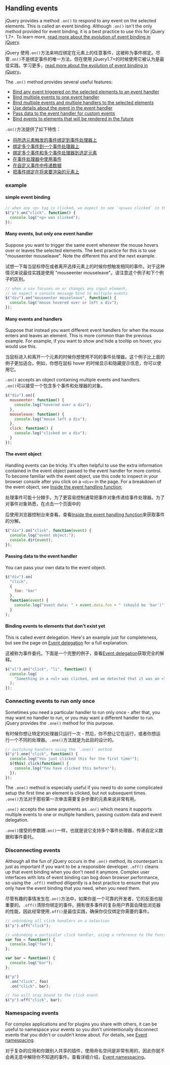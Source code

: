 ## Handling events

jQuery provides a method `.on()` to respond to any event on the selected elements. This is called an event binding. Although `.on()` isn't the only method provided for event binding, it is a best practice to use this for jQuery 1.7+. To learn more, [read more about the evolution of event binding in jQuery](https://learn.jquery.com/events/history-of-events/).

jQuery 使用`.on()`方法来响应绑定在元素上的任意事件，这被称为事件绑定。尽管`.on()`不是绑定事件的唯一方法，但在使用 jQuery1.7+的时候使用它被认为是最佳实践。学习更多，[read more about the evolution of event binding in jQuery](https://learn.jquery.com/events/history-of-events/)。

The `.on()` method provides several useful features:

- [Bind any event triggered on the selected elements to an event handler](#simple-event-binding)
- [Bind multiple events to one event handler](#many-events-but-only-one-event-handler)
- [Bind multiple events and multiple handlers to the selected elements](#many-events-and-handlers)
- [Use details about the event in the event handler](#the-event-object)
- [Pass data to the event handler for custom events](#passing-data-to-the-event-handler)
- [Bind events to elements that will be rendered in the future](#binding-events-to-elements-that-don't-exist-yet)

`.on()`方法提供了如下特性：

- [将所选元素触发的事件绑定到事件处理器上](#simple-event-binding)
- [绑定多个事件到一个事件处理器上](#many-events-but-only-one-event-handler)
- [绑定多个事件和多个事件处理器到选定元素](#many-events-and-handlers)
- [在事件处理器中使用事件](#the-event-object)
- [在自定义事件中传递数据](#passing-data-to-the-event-handler)
- [把事件绑定在将来要渲染的元素上](#binding-events-to-elements-that-don't-exist-yet)

### example

#### simple event binding

```javascript
// when any <p> tag is clicked, we expect to see `<p>was clicked` in the console.
$("p").on("click", function() {
  console.log("<p> was clicked");
});
```

#### Many events, but only one event handler

Suppose you want to trigger the same event whenever the mouse hovers over or leaves the selected elements. The best practice for this is to use "mouseenter mouseleave". Note the different this and the next example.

试想一下每当鼠标停在或者离开选择元素上的时候你想触发相同的事件。对于这种情况来说最佳实践是使用 "mouseenter mouseleave"。请注意这个例子和下个例子的区别。

```javascript
// when a use focuses on or changes any input element,
// we expect a console message bind to multiple events
$("div").on("mouseenter mouseleave", function() {
  console.log("mouse hovered over or left a div");
});
```

#### Many events and handlers

Suppose that instead you want different event handlers for when the mouse enters and leaves an element. This is more common than the previous example. For example, if you want to show and hide a tooltip on hover, you would use this.

当鼠标进入和离开一个元素的时候你想使用不同的事件处理器。这个例子比上面的例子更加适合。例如，你想在鼠标 hover 的时候显示和隐藏提示信息，你可以使用它。

`.on()` accepts an object containing multiple events and handlers.  
`.on()`可以接受一个包含多个事件和处理器的对象。

```javascript
$("div").on({
  mouseenter: function() {
    console.log("hovered over a div");
  },
  mouseleave: function() {
    console.log("mouse left a div");
  },
  click: function() {
    console.log("clicked on a div");
  }
});
```

#### The event object

Handling events can be tricky. It's often helpful to use the extra information contained in the event object passed to the event handler for more control. To become familiar with the event object, use this code to inspect in your browser console after you click on a `<div>` in the page. For a breakdown of the event object, see [Inside the event handling function](https://learn.jquery.com/events/inside-event-handling-function/);

处理事件可能十分棘手。为了更容易控制通常把事件对象传递给事件处理器。为了对事件对象熟悉，在点击一个页面中的<div>后使用浏览器控制台来查看。查看[Inside the event handling function](https://learn.jquery.com/events/inside-event-handling-function/)来获取事件的分解。

```javascript
$("div").on("click", function(event) {
  console.log("event object:");
  console.dir(event);
});
```

#### Passing data to the event handler

You can pass your own data to the event object.

```javascript
$("div").on(
  "click",
  {
    foo: "bar"
  },
  function(event) {
    console.log("event data: " + event.data.foo + " (should be 'bar')");
  }
);
```

#### Binding events to elements that don't exist yet

This is called event delegation. Here's an example just for completeness, but see the page on [Event delegation](https://learn.jquery.com/events/event-delegation/) for a full explanation.

这被称为事件委托。下面是一个完整的例子，查看[Event delegation](https://learn.jquery.com/events/event-delegation/)获取完全的解释。

```javascript
$("ul").on("click", "li", function() {
  console.log(
    "Something in a <ul> was clicked, and we detected that it was an <li> element."
  );
});
```

### Connecting events to run only once

Sometimes you need a particular handler to run only once - after that, you may want no handler to run, or you may want a different handler to run. jQuery provides the `.one()` method for this purpose.

有时候你想让特定的处理器只运行一次 - 然后，你不想让它在运行，或者你想运行一个不同的处理器。`.one()`方法就是为此目的设计的。

```javascript
// switching handlers using the `.one()` method
$("p").one("click", function() {
  console.log("You just clicked this for the first time!");
  $(this).click(function() {
    console.log("You have clicked this before!");
  });
});
```

The `.one()` method is especially useful if you need to do some complicated setup the first time an element is clicked, but not subsequent times.  
`.one()`方法对于那些第一次单击需要复杂步骤的元素来说非常有用。

`.one()` accepts the same arguments as `.on()` which means it supports multiple events to one or multiple handlers, passing custom data and event delegation.

`.one()`接受的参数跟`.on()`一样，也就是说它支持多个事件处理器，传递自定义数据和事件委托。

### Disconnecting events

Although all the fun of jQuery occurs in the `.on()` method, its counterpart is just as important if you want to be a responsible developer. `.off()` cleans up that event binding when you don't need it anymore. Complex user interfaces with lots of event binding can bog down browser performance, so using the `.off()` method diligently is a best practice to ensure that you only have the event binding that you need, when you need them.

尽管有趣的事情发生在`.on()`方法中，如果你是一个可靠的开发者，它的反面也挺重要的。`.off()`清除你绑定的事件。拥有很多事件的复杂用户界面会降低浏览器的性能，因此经常使用`.off()`是最佳实践，确保你仅仅绑定你需要的事件。

```javascript
// unbinding all click handlers on a selection
$("p").off("click");

// unbinding a particular click handler, using a reference to the function
var foo = function() {
  console.log("foo");
};

var bar = function() {
  console.log("bar");
};

$("p")
  .on("click", foo)
  .on("click", bar);

// foo will stay bound to the click event
$("p").off("click", bar);
```

### Namespacing events

For complex applications and for plugins you share with others, it can be useful to namespace your events so you don't unintentionally disconnect events that you didn't or couldn't know about. For details, see [Event namespacing](https://learn.jquery.com/events/event-basics/#namespacing-events).

对于复杂的应用和你跟别人共享的插件，使用命名空间是非常有用的，因此你就不会再无意中解除你不知道的事件。查看详细介绍，[Event namespacing](https://learn.jquery.com/events/event-basics/#namespacing-events)。
